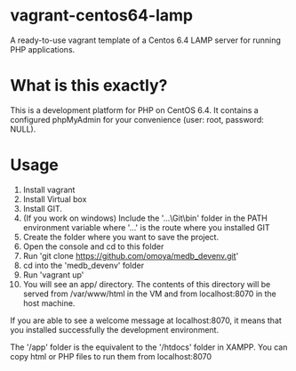vagrant-centos64-lamp
=====================

A ready-to-use vagrant template of a Centos 6.4 LAMP server for running
PHP applications.

What is this exactly?
=====================
This is a development platform for PHP on CentOS 6.4. It contains
a configured phpMyAdmin for your convenience (user: root,
password: NULL).

Usage
=====
1. Install vagrant
2. Install Virtual box
3. Install GIT.
4. (If you work on windows) Include the '...\Git\bin' folder in the PATH
   environment variable where '...' is the route where you installed GIT
5. Create the folder where you want to save the project.
6. Open the console and cd to this folder
7. Run 'git clone https://github.com/omoya/medb_devenv.git'
8. cd into the 'medb_devenv' folder
9. Run 'vagrant up'
10. You will see an app/ directory. The contents of this directory will
   be served from /var/www/html in the VM and from localhost:8070 in
   the host machine.

 If you are able to see a welcome message at localhost:8070, it means
 that you installed successfully the development environment.
 
 The '/app' folder is the equivalent to the '/htdocs' folder in XAMPP.
 You can copy html or PHP files to run them from localhost:8070